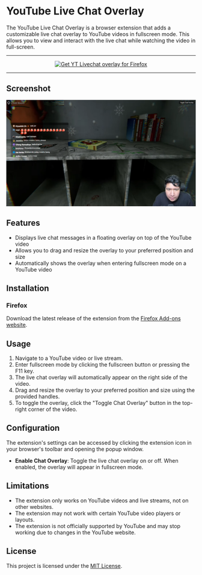 # YouTube Live Chat Overlay

The YouTube Live Chat Overlay is a browser extension that adds a customizable live chat overlay to YouTube videos in fullscreen mode. This allows you to view and interact with the live chat while watching the video in full-screen.



***

<p align="center">
<a href="https://addons.mozilla.org/id/firefox/addon/youtube-live-chat-overlay/"><img src="https://user-images.githubusercontent.com/585534/107280546-7b9b2a00-6a26-11eb-8f9f-f95932f4bfec.png" alt="Get YT Livechat overlay for Firefox"></a>
</p>

***

## Screenshot

![YouTube Live Chat Overlay Screenshot](img/Screenshot.png)



## Features

- Displays live chat messages in a floating overlay on top of the YouTube video
- Allows you to drag and resize the overlay to your preferred position and size
- Automatically shows the overlay when entering fullscreen mode on a YouTube video

## Installation

### Firefox

Download the latest release of the extension from the [Firefox Add-ons website](https://addons.mozilla.org/en-US/firefox/addon/youtube-live-chat-overlay/).


## Usage

1. Navigate to a YouTube video or live stream.
2. Enter fullscreen mode by clicking the fullscreen button or pressing the F11 key.
3. The live chat overlay will automatically appear on the right side of the video.
4. Drag and resize the overlay to your preferred position and size using the provided handles.
5. To toggle the overlay, click the "Toggle Chat Overlay" button in the top-right corner of the video.

## Configuration

The extension's settings can be accessed by clicking the extension icon in your browser's toolbar and opening the popup window.

- **Enable Chat Overlay**: Toggle the live chat overlay on or off. When enabled, the overlay will appear in fullscreen mode.

## Limitations

- The extension only works on YouTube videos and live streams, not on other websites.
- The extension may not work with certain YouTube video players or layouts.
- The extension is not officially supported by YouTube and may stop working due to changes in the YouTube website.

## License

This project is licensed under the [MIT License](LICENSE).
